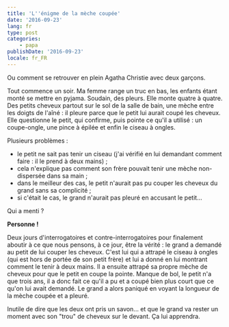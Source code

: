 ```yaml
---
title: 'L''énigme de la mèche coupée'
date: '2016-09-23'
lang: fr
type: post
categories:
    - papa
publishDate: '2016-09-23'
locale: fr_FR
---
```


Ou comment se retrouver en plein Agatha Christie avec deux garçons.

<!-- more -->

Tout commence un soir. Ma femme range un truc en bas, les enfants étant monté se mettre en pyjama. Soudain, des pleurs. Elle monte quatre à quatre. Des petits cheveux partout sur le sol de la salle de bain, une mèche entre les doigts de l'aîné : il pleure parce que le petit lui aurait coupé les cheveux. Elle questionne le petit, qui confirme, puis pointe ce qu'il a utilisé : un coupe-ongle, une pince à épilée et enfin le ciseau à ongles. 

Plusieurs problèmes : 

- le petit ne sait pas tenir un ciseau (j'ai vérifié en lui demandant comment faire : il le prend à deux mains) ;
- cela n'explique pas comment son frère pouvait tenir une mèche non-dispersée dans sa main ;
- dans le meilleur des cas, le petit n'aurait pas pu couper les cheveux du grand sans sa complicité ;
- si c'était le cas, le grand n'aurait pas pleuré en accusant le petit…

Qui a menti ?

**Personne !**

Deux jours d'interrogatoires et contre-interrogatoires pour finalement aboutir à ce que nous pensons, à ce jour, être la vérité : le grand a demandé au petit de lui couper les cheveux. C'est lui qui a attrapé le ciseau à ongles (qui est hors de portée de son petit frère) et lui a donné en lui montrant comment le tenir à deux mains. Il a ensuite attrapé sa propre mèche de cheveux pour que le petit en coupe la pointe. Manque de bol, le petit n'a que trois ans, il a donc fait ce qu'il a pu et a coupé bien plus court que ce qu'on lui avait demandé. Le grand a alors paniqué en voyant la longueur de la mèche coupée et a pleuré.

Inutile de dire que les deux ont pris un savon… et que le grand va rester un moment avec son "trou" de cheveux sur le devant. Ça lui apprendra.